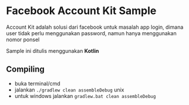# Facebook Account Kit Sample

Account Kit adalah solusi dari facebook untuk masalah app login, dimana user tidak perlu menggunakan
password, namun hanya menggunakan nomor ponsel

Sample ini ditulis menggunakan **Kotlin**

## Compiling
- buka terminal/cmd
- jalankan `./gradlew clean assembleDebug` unix
- untuk windows jalankan `gradlew.bat clean assembleDebug`